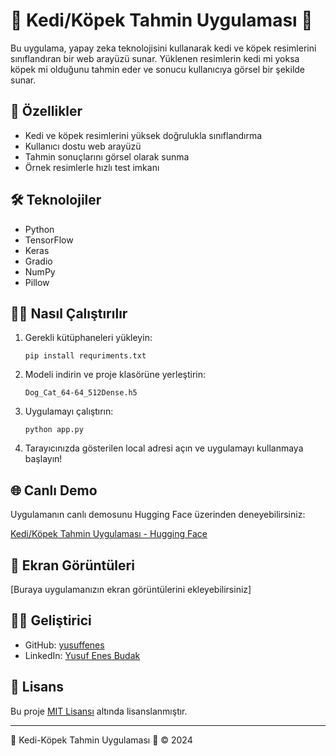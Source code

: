 # 🐾 Kedi/Köpek Tahmin Uygulaması 🐾

Bu uygulama, yapay zeka teknolojisini kullanarak kedi ve köpek resimlerini sınıflandıran bir web arayüzü sunar. Yüklenen resimlerin kedi mi yoksa köpek mi olduğunu tahmin eder ve sonucu kullanıcıya görsel bir şekilde sunar.

## 🚀 Özellikler

- Kedi ve köpek resimlerini yüksek doğrulukla sınıflandırma
- Kullanıcı dostu web arayüzü
- Tahmin sonuçlarını görsel olarak sunma
- Örnek resimlerle hızlı test imkanı

## 🛠️ Teknolojiler

- Python
- TensorFlow
- Keras
- Gradio
- NumPy
- Pillow

## 🏃‍♂️ Nasıl Çalıştırılır

1. Gerekli kütüphaneleri yükleyin:
   ```
   pip install requriments.txt
   ```

2. Modeli indirin ve proje klasörüne yerleştirin:
   ```
   Dog_Cat_64-64_512Dense.h5
   ```

3. Uygulamayı çalıştırın:
   ```
   python app.py
   ```

4. Tarayıcınızda gösterilen local adresi açın ve uygulamayı kullanmaya başlayın!

## 🌐 Canlı Demo

Uygulamanın canlı demosunu Hugging Face üzerinden deneyebilirsiniz:

[Kedi/Köpek Tahmin Uygulaması - Hugging Face](https://huggingface.co/spaces/YourUsername/CatDogPrediction)

## 📸 Ekran Görüntüleri

[Buraya uygulamanızın ekran görüntülerini ekleyebilirsiniz]

## 👨‍💻 Geliştirici

- GitHub: [yusuffenes](https://github.com/yusuffenes)
- LinkedIn: [Yusuf Enes Budak](https://www.linkedin.com/in/yusufenesbudak)

## 📄 Lisans

Bu proje [MIT Lisansı](LICENSE) altında lisanslanmıştır.

---

🐾 Kedi-Köpek Tahmin Uygulaması 🐾 © 2024
